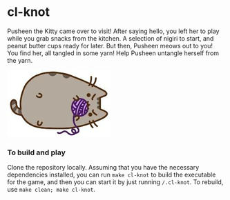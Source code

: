 # cl-knot

Pusheen the Kitty came over to visit! After saying hello, you left her to play while you
grab snacks from the kitchen. A selection of nigiri to start, and peanut butter cups ready
for later. But then, Pusheen meows out to you! You find her, all tangled in some yarn!
Help Pusheen untangle herself from the yarn.

![](pusheen-yarn.jpg)

### To build and play

Clone the repository locally. Assuming that you have the necessary dependencies installed,
you can run `make cl-knot` to build the executable for the game, and then you can start
it by just running `/.cl-knot`. To rebuild, use `make clean; make cl-knot`.